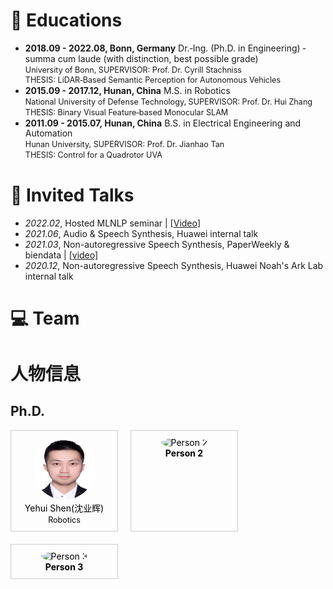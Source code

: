 <span id="educations"></span>


# 📖 Educations
- <p style="margin: 0; line-height: 1.2;">
  <strong>2018.09 - 2022.08, Bonn, Germany</strong> Dr.‑Ing. (Ph.D. in Engineering) ‑ summa cum laude (with distinction, best possible grade)<br>
  <span style="font-size: 90%;">University of Bonn, SUPERVISOR: Prof. Dr. Cyrill Stachniss</span><br>
  <span style="font-size: 90%;">THESIS: LiDAR‑Based Semantic Perception for Autonomous Vehicles</span>
  </p>
- <p style="margin: 0; line-height: 1.2;">
  <strong>2015.09 - 2017.12, Hunan, China</strong> M.S. in Robotics<br>
  <span style="font-size: 90%;">National University of Defense Technology, SUPERVISOR: Prof. Dr. Hui Zhang</span><br>
  <span style="font-size: 90%;">THESIS: Binary Visual Feature‑based Monocular SLAM</span>
  </p>
- <p style="margin: 0; line-height: 1.2;">
  <strong>2011.09 - 2015.07, Hunan, China</strong> B.S. in Electrical Engineering and Automation<br>
  <span style="font-size: 90%;">Hunan University, SUPERVISOR: Prof. Dr. Jianhao Tan </span><br>
  <span style="font-size: 90%;">THESIS: Control for a Quadrotor UVA</span>
  </p>

# 💬 Invited Talks
- *2022.02*, Hosted MLNLP seminar \| [\[Video\]](https://www.bilibili.com/video/BV1wF411x7qh)
- *2021.06*, Audio & Speech Synthesis, Huawei internal talk
- *2021.03*, Non-autoregressive Speech Synthesis, PaperWeekly & biendata \| [\[video\]](https://www.bilibili.com/video/BV1uf4y1t7Hr/)
- *2020.12*, Non-autoregressive Speech Synthesis, Huawei Noah's Ark Lab internal talk

# 💻 Team
# 人物信息
## Ph.D.
<div style="display: flex; flex-wrap: wrap; gap: 20px;">

  <!-- 第一个人物框 -->
  <div style="border: 1px solid #ccc; padding: 10px; text-align: center; width: 150px;">
    <a href="https://shenyehui.github.io/" target="_blank" style="text-decoration: none; color: black;">
      <img src="../../images/students-shenyehui.png" alt="Person 1" style="width: 100px; height: 100px; border-radius: 50%;"><br>
      Yehui Shen(沈业辉)<br>
      <span style="font-size: 90%;">Robotics</span>
    </a>
  </div>

  <!-- 第二个人物框 -->
  <div style="border: 1px solid #ccc; padding: 10px; text-align: center; width: 150px;">
    <a href="https://example.com/person2" target="_blank" style="text-decoration: none; color: black;">
      <img src="https://via.placeholder.com/150" alt="Person 2" style="width: 100px; height: 100px; border-radius: 50%;"><br>
      <strong>Person 2</strong>
    </a>
  </div>

  <!-- 第三个人物框 -->
  <div style="border: 1px solid #ccc; padding: 10px; text-align: center; width: 150px;">
    <a href="https://example.com/person3" target="_blank" style="text-decoration: none; color: black;">
      <img src="https://via.placeholder.com/150" alt="Person 3" style="width: 100px; height: 100px; border-radius: 50%;"><br>
      <strong>Person 3</strong>
    </a>
  </div>

</div>

